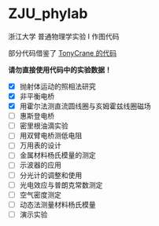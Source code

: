 # ZJU_phylab
浙江大学 普通物理学实验 I 作图代码

部分代码借鉴了 [TonyCrane 的代码](https://github.com/TonyCrane/ZJU-General-Physics-Experiment-I)

**请勿直接使用代码中的实验数据！**

- [x] 抛射体运动的照相法研究
- [x] 非平衡电桥
- [x] 用霍尔法测直流圆线圈与亥姆霍兹线圈磁场
- [ ] 惠斯登电桥
- [ ] 密里根油滴实验
- [ ] 用双臂电桥测低电阻
- [ ] 万用表的设计
- [ ] 金属材料杨氏模量的测定
- [ ] 示波器的应用
- [ ] 分光计的调整和使用
- [ ] 光电效应与普朗克常数测定
- [ ] 空气密度测定
- [ ] 动态法测量材料杨氏模量
- [ ] 演示实验
